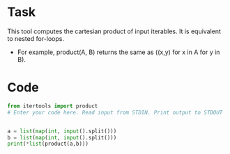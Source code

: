 # Task 
This tool computes the cartesian product of input iterables. It is equivalent to nested for-loops.
- For example, product(A, B) returns the same as ((x,y) for x in A for y in B).
# Code 
```python 
from itertools import product
# Enter your code here. Read input from STDIN. Print output to STDOUT


a = list(map(int, input().split()))
b = list(map(int, input().split()))
print(*list(product(a,b)))
```
